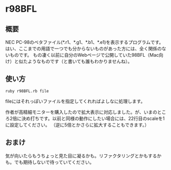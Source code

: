 # r98BFL

## 概要
NEC PC-98のベタファイル(\*.r1、\*.g1、\*.b1、\*.e1)を表示するプログラムです。
はい、ここまでの用語で一つでも分からないものがあった方には、全く関係のないものです。
もの凄く以前に自分のWebページで公開していた98BFL（Mac向け）と似たようなものです（と書いても誰もわかりませんね）。

## 使い方

~~~
ruby r98BFL.rb file
~~~

fileにはそれっぽいファイルを指定してくれればよしなに処理します。

作者が高精細モニターを購入したので拡大表示に対応しました。が、いまのところ2倍に決め打ちです。以前と同様の動作にしたい場合には、22行目のscaleを1に設定してください。
（逆に5倍とかさらに拡大することもできます。）

## おまけ
気が向いたらもうちょっと見た目に凝るかも。リファクタリングとかもするかも。でも期待しないで待っていてください。
